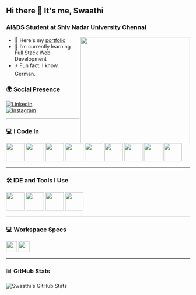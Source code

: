 ## Hi there 👋 It's me, Swaathi  

### AI&DS Student at Shiv Nadar University Chennai  

<img align="right" width=300 height = 290 src="https://user-images.githubusercontent.com/113302094/211284885-f4291eef-88a6-48cb-a06e-28c3481a75b0.gif" />

- 🔭 Here's my [portfolio](https://swaathi-portfolio.vercel.app/)  
- 🌱 I’m currently learning Full Stack Web Development  
- ⚡ Fun fact: I know German.  

### 🌍 Social Presence  
[![LinkedIn](https://img.shields.io/badge/LinkedIn-0077B5?style=for-the-badge&logo=linkedin&logoColor=white)](https://www.linkedin.com/in/swaathi-b-/)  
[![Instagram](https://img.shields.io/badge/Instagram-d62976?style=for-the-badge&logo=instagram&logoColor=white)](https://www.instagram.com/swaathi1409/)  

---

### 💻 I Code In  
<p align="left">
  <img height="50" width="50" src="https://img.icons8.com/color/48/000000/python.png"/>
  <img height="50" width="50" src="https://img.icons8.com/color/48/000000/c-programming.png"/>
  <img height="50" width="50" src="https://img.icons8.com/color/48/000000/c-plus-plus-logo.png"/>
  <img height="50" width="50" src="https://img.icons8.com/color/48/000000/java-coffee-cup-logo.png"/>
  <img height="50" width="50" src="https://img.icons8.com/color/48/000000/html-5.png"/>
  <img height="50" width="50" src="https://img.icons8.com/color/48/000000/css3.png"/>
  <img height="50" width="50" src="https://img.icons8.com/color/48/000000/javascript.png"/>
  <img height="50" width="50" src="https://img.icons8.com/color/48/000000/mysql-logo.png"/>
  <img height="50" width="50" src="https://img.icons8.com/color/48/000000/mongodb.png"/>
</p>  

---

### 🛠️ IDE and Tools I Use  
<p align="left">
  <img height="50" width="50" src="https://img.icons8.com/color/48/000000/visual-studio-code-2019.png"/>
  <img height="50" width="50" src="https://img.icons8.com/color/50/000000/git.png"/>
  <img height="50" width="50" src="https://img.icons8.com/officel/480/null/java-eclipse.png"/>
  <img height="50" width="50" src="https://img.icons8.com/color/480/null/notion--v1.png"/>
</p>  

---

### 💻 Workspace Specs  
<img height="30" src="https://img.shields.io/badge/Dell-Latitude_3420-007DB8?style=for-the-badge&logo=dell&logoColor=white"/>  
<img height="30" src="https://img.shields.io/badge/Intel-Core_i5_1135G7-0071C5?style=for-the-badge&logo=intel&logoColor=white"/>  

---

### 📊 GitHub Stats  
![Swaathi's GitHub Stats](https://github-readme-stats.vercel.app/api?username=Swaathi1409&show_icons=true&theme=radical)  
